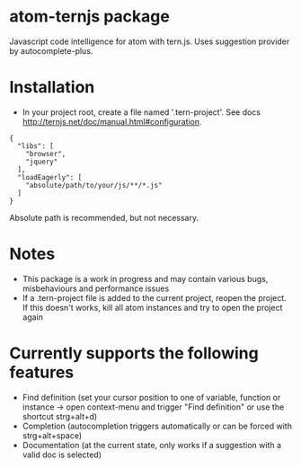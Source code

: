 # atom-ternjs package

Javascript code intelligence for atom with tern.js.
Uses suggestion provider by autocomplete-plus.

# Installation

* In your project root, create a file named '.tern-project'. See docs http://ternjs.net/doc/manual.html#configuration.
```
{
  "libs": [
    "browser",
    "jquery"
  ],
  "loadEagerly": [
    "absolute/path/to/your/js/**/*.js"
  ]
}
```

Absolute path is recommended, but not necessary.

# Notes

* This package is a work in progress and may contain various bugs, misbehaviours and performance issues
* If a .tern-project file is added to the current project, reopen the project. If this doesn't works, kill all atom instances and try to open the project again

# Currently supports the following features

* Find definition (set your cursor position to one of variable, function or instance -> open context-menu and trigger "Find definition" or use the shortcut strg+alt+d)
* Completion (autocompletion triggers automatically or can be forced with strg+alt+space)
* Documentation (at the current state, only works if a suggestion with a valid doc is selected)
